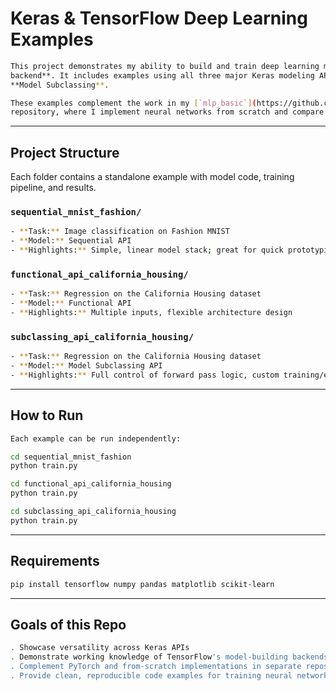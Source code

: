 # Keras & TensorFlow Deep Learning Examples
```bash
This project demonstrates my ability to build and train deep learning models using **Keras** with a **TensorFlow
backend**. It includes examples using all three major Keras modeling APIs: **Sequential**, **Functional**, and
**Model Subclassing**.

These examples complement the work in my [`mlp_basic`](https://github.com/RG-BCS/mlp_basic/tree/main/mlp_from_scratch)
repository, where I implement neural networks from scratch and compare them with PyTorch implementations.
```
---

## Project Structure

Each folder contains a standalone example with model code, training pipeline, and results.

### `sequential_mnist_fashion/`
```bash
- **Task:** Image classification on Fashion MNIST
- **Model:** Sequential API
- **Highlights:** Simple, linear model stack; great for quick prototyping
```
### `functional_api_california_housing/`
```bash
- **Task:** Regression on the California Housing dataset
- **Model:** Functional API
- **Highlights:** Multiple inputs, flexible architecture design
```
### `subclassing_api_california_housing/`
```bash
- **Task:** Regression on the California Housing dataset
- **Model:** Model Subclassing API
- **Highlights:** Full control of forward pass logic, custom training/evaluation
```
---

## How to Run

```bash
Each example can be run independently:

cd sequential_mnist_fashion
python train.py

cd functional_api_california_housing
python train.py

cd subclassing_api_california_housing
python train.py
```
---
## Requirements

```bash
pip install tensorflow numpy pandas matplotlib scikit-learn
```
---

## Goals of this Repo

```bash
. Showcase versatility across Keras APIs
. Demonstrate working knowledge of TensorFlow's model-building backends
. Complement PyTorch and from-scratch implementations in separate repos
. Provide clean, reproducible code examples for training neural networks
```
